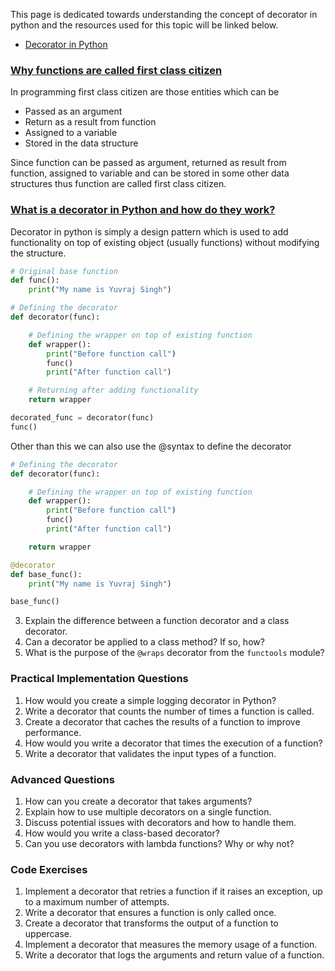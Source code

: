 This page is dedicated towards understanding the concept of decorator in python and the resources used for this topic will be linked below.

- [Decorator in Python](https://www.datacamp.com/tutorial/decorators-python)

### [Why functions are called first class citizen](#)

In programming first class citizen are those entities which can be 
- Passed as an argument
- Return as a result from function
- Assigned to a variable
- Stored in the data structure

Since function can be passed as argument, returned as result from function, assigned to variable and can be stored in some other data structures thus function are called first class citizen.

### [What is a decorator in Python and how do they work?](#)

Decorator in python is simply a design pattern which is used to add functionality on top of existing object (usually functions) without modifying the structure.

```python
# Original base function
def func():
    print("My name is Yuvraj Singh")

# Defining the decorator
def decorator(func):

    # Defining the wrapper on top of existing function
    def wrapper():
        print("Before function call")
        func()
        print("After function call")

	# Returning after adding functionality
    return wrapper

decorated_func = decorator(func)
func()
```

Other than this we can also use the @syntax to define the decorator

```python
# Defining the decorator
def decorator(func):

    # Defining the wrapper on top of existing function
    def wrapper():
        print("Before function call")
        func()
        print("After function call")

    return wrapper

@decorator
def base_func():
    print("My name is Yuvraj Singh")

base_func()
```

3. Explain the difference between a function decorator and a class decorator.
4. Can a decorator be applied to a class method? If so, how?
5. What is the purpose of the `@wraps` decorator from the `functools` module?

### Practical Implementation Questions

1. How would you create a simple logging decorator in Python?
2. Write a decorator that counts the number of times a function is called.
3. Create a decorator that caches the results of a function to improve performance.
4. How would you write a decorator that times the execution of a function?
5. Write a decorator that validates the input types of a function.

### Advanced Questions

1. How can you create a decorator that takes arguments?
2. Explain how to use multiple decorators on a single function.
3. Discuss potential issues with decorators and how to handle them.
4. How would you write a class-based decorator?
5. Can you use decorators with lambda functions? Why or why not?

### Code Exercises

1. Implement a decorator that retries a function if it raises an exception, up to a maximum number of attempts.
2. Write a decorator that ensures a function is only called once.
3. Create a decorator that transforms the output of a function to uppercase.
4. Implement a decorator that measures the memory usage of a function.
5. Write a decorator that logs the arguments and return value of a function.